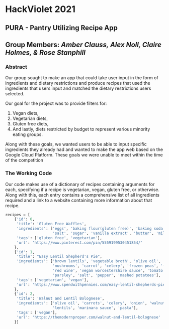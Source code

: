 # HackViolet 2021
## PURA - **Pantry Utilizing Recipe App**
## **Group Members:** *Amber Clauss, Alex Noll, Claire Holmes, & Rose Stanphill*

### Abstract
Our group sought to make an app that could take user input in the form of ingredients and dietary restrictions and produce recipes that used the ingredients that users input and matched the dietary restrictions users selected.

Our goal for the project was to provide filters for:
1. Vegan diets, 
2. Vegetarian diets, 
3. Gluten free diets, 
4. And lastly, diets restricted by budget to represent various minority eating groups. 

Along with these goals, we wanted users to be able to input specific ingredients they already had and wanted to make the app web based on the Google Cloud Platform. These goals we were unable to meet within the time of the competition

### **The Working Code**

Our code makes use of a dictionary of recipes containing arguments for each, specifying if a recipe is vegetarian, vegan, gluten free, or otherwise. Along with this, each entry contains a comprehensive list of all ingredients required and a link to a website containing more information about that recipe.

```python
recipes = [
    {'id': 0,
     'title': 'Gluten Free Waffles',
     'ingredients': ['eggs', 'baking flour(gluten free)', 'baking soda',
                     'salt', 'sugar', 'vanilla extract', 'butter', 'milk'],
     'tags': ['gluten free', 'vegetarian'],
     'url': 'https://www.pinterest.com/pin/5559199530451854/'
    },
    {'id': 1,
     'title': "Easy Lentil Shepherd's Pie",
     'ingredients': ['brown lentils', 'vegetable broth', 'olive oil', 'onion',
                     'mushrooms', 'carrot', 'celery', 'frozen peas', 'flour',
                     'red wine', 'vegan worcestershire sauce', 'tomato paste',
                     'parsley', 'salt', 'pepper', 'mashed potatoes'],
     'tags': ['vegetarian', 'vegan'],
     'url': 'https://www.spendwithpennies.com/easy-lentil-shepherds-pie-vegetarian/' 
    },
    {'id': 2,
     'title': 'Walnut and Lentil Bolognese',
     'ingredients': ['olive oil', 'carrots', 'celery', 'onion', 'walnuts',
                     'lentils', 'marinara sauce', 'pasta'],
     'tags': ['vegan'],
     'url': 'https://themodernproper.com/walnut-and-lentil-bolognese'
    }]
```



 
